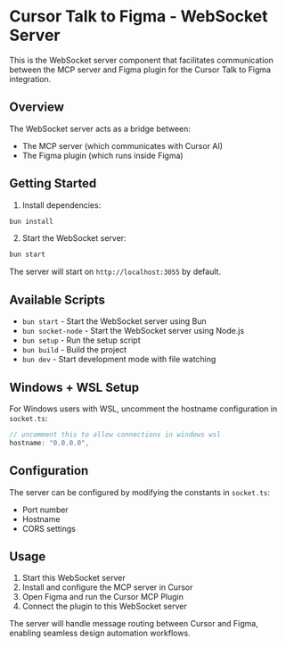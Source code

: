 # Cursor Talk to Figma - WebSocket Server

This is the WebSocket server component that facilitates communication between the MCP server and Figma plugin for the Cursor Talk to Figma integration.

## Overview

The WebSocket server acts as a bridge between:
- The MCP server (which communicates with Cursor AI)
- The Figma plugin (which runs inside Figma)

## Getting Started

1. Install dependencies:
```bash
bun install
```

2. Start the WebSocket server:
```bash
bun start
```

The server will start on `http://localhost:3055` by default.

## Available Scripts

- `bun start` - Start the WebSocket server using Bun
- `bun socket-node` - Start the WebSocket server using Node.js
- `bun setup` - Run the setup script
- `bun build` - Build the project
- `bun dev` - Start development mode with file watching

## Windows + WSL Setup

For Windows users with WSL, uncomment the hostname configuration in `socket.ts`:

```typescript
// uncomment this to allow connections in windows wsl
hostname: "0.0.0.0",
```

## Configuration

The server can be configured by modifying the constants in `socket.ts`:
- Port number
- Hostname
- CORS settings

## Usage

1. Start this WebSocket server
2. Install and configure the MCP server in Cursor
3. Open Figma and run the Cursor MCP Plugin
4. Connect the plugin to this WebSocket server

The server will handle message routing between Cursor and Figma, enabling seamless design automation workflows.
